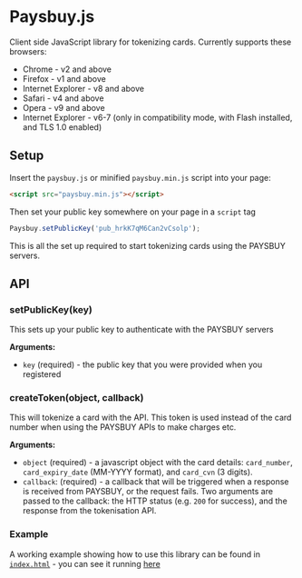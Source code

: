 # Paysbuy.js
Client side JavaScript library for tokenizing cards. Currently supports these browsers:

* Chrome - v2 and above
* Firefox - v1 and above
* Internet Explorer - v8 and above
* Safari - v4 and above
* Opera - v9 and above
* Internet Explorer - v6-7 (only in compatibility mode, with Flash installed, and TLS 1.0 enabled)


## Setup

Insert the `paysbuy.js` or minified `paysbuy.min.js` script into your page:

```html
<script src="paysbuy.min.js"></script>
```

Then set your public key somewhere on your page in a `script` tag

```js
Paysbuy.setPublicKey('pub_hrkK7qM6Can2vCsolp');
```

This is all the set up required to start tokenizing cards using the PAYSBUY servers.


## API

### setPublicKey(key)

This sets up your public key to authenticate with the PAYSBUY servers

**Arguments:**

* `key` (required) - the public key that you were provided when you registered

### createToken(object, callback)

This will tokenize a card with the API. This token is used instead of the card number when using the PAYSBUY APIs to make charges etc.

**Arguments:**

* `object` (required) - a javascript object with the card details:  `card_number`, `card_expiry_date` (MM-YYYY format), and `card_cvn` (3 digits).
* `callback`: (required) - a callback that will be triggered when a response is received from PAYSBUY, or the request fails. Two arguments are passed to the callback: the HTTP status (e.g. `200` for success), and the response from the tokenisation API.

### Example

A working example showing how to use this library can be found in [`index.html`](https://github.com/paysbuy/paysbuy.js/blob/master/client_sample.html) - you can see it running [here](https://paysbuy.github.io/paysbuy.js/)
